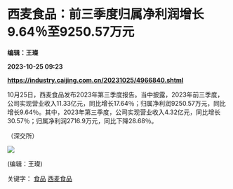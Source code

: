 # 西麦食品：前三季度归属净利润增长9.64％至9250.57万元
**编辑：王璨**

**2023-10-25 09:23**

**https://industry.caijing.com.cn/20231025/4966840.shtml**

10月25日，西麦食品发布2023年第三季度报告。当中披露，2023年前三季度，公司实现营业收入11.33亿元，同比增长17.64％；归属净利润9250.57万元，同比增长9.64％。其中，2023年第三季度，公司实现营业收入4.32亿元，同比增长30.57％；归属净利润2716.9万元，同比下降28.68％。

（深交所）

![](https://tx1.cdn.caijing.com.cn/2014-03-27/114048455.jpg)

(编辑：王璨)

关键字： [食品](https://app.caijing.com.cn/tags.php?tag=%E9%A3%9F%E5%93%81 "食品") [西麦食品](https://app.caijing.com.cn/tags.php?tag=%E8%A5%BF%E9%BA%A6%E9%A3%9F%E5%93%81 "西麦食品")